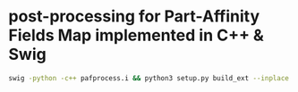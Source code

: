 # post-processing for Part-Affinity Fields Map implemented in C++ & Swig

```bash
swig -python -c++ pafprocess.i && python3 setup.py build_ext --inplace
```

